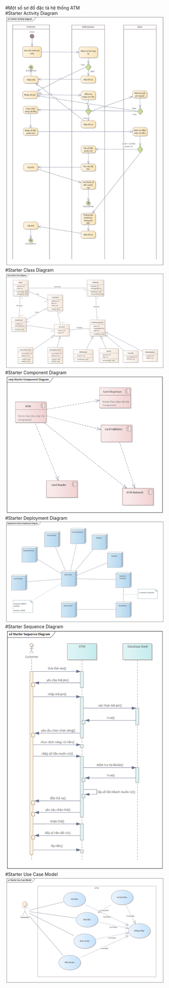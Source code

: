 #Một số sơ đồ đặc tả hệ thống ATM<br>
#Starter Activity Diagram<br>
![Ảnh trực tuyến](https://github.com/CreativePhu/homework_ktpm/blob/master/Tuan1/images/Starter%20Activity%20Diagram.png?raw=true)
#Starter Class Diagram<br>
![Ảnh trực tuyến](https://github.com/CreativePhu/homework_ktpm/blob/master/Tuan1/images/Starter%20Class%20Diagram.png?raw=true)
#Starter Component Diagram<br>
![Ảnh trực tuyến](https://github.com/CreativePhu/homework_ktpm/blob/master/Tuan1/images/Starter%20Component%20Diagram.png?raw=true)
#Starter Deployment Diagram<br>
![Ảnh trực tuyến](https://github.com/CreativePhu/homework_ktpm/blob/master/Tuan1/images/Starter%20Deployment%20Diagram.png?raw=true)
#Starter Sequence Diagram<br>
![Ảnh trực tuyến](https://github.com/CreativePhu/homework_ktpm/blob/master/Tuan1/images/Starter%20Sequence%20Diagram.png?raw=true)
#Starter Use Case Model<br>
![Ảnh trực tuyến](https://github.com/CreativePhu/homework_ktpm/blob/master/Tuan1/images/Starter%20Use%20Case%20Model.png?raw=true)
